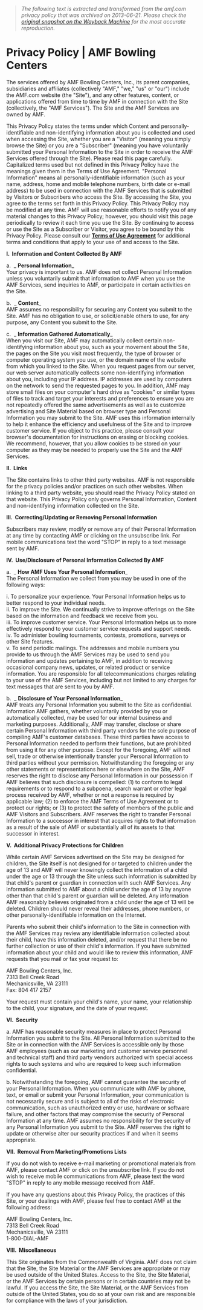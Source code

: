 > *The following text is extracted and transformed from the amf.com privacy policy that was archived on 2013-06-21. Please check the [original snapshot on the Wayback Machine](https://web.archive.org/web/20130621080508id_/http%3A//amf.com/privacy) for the most accurate reproduction.*

# Privacy Policy | AMF Bowling Centers

The services offered by AMF Bowling Centers, Inc., its parent companies, subsidiaries and affiliates (collectively "AMF," "we," "us" or "our") include the AMF.com website (the "Site"), and any other features, content, or applications offered from time to time by AMF in connection with the Site (collectively, the "AMF Services"). The Site and the AMF Services are owned by AMF.

This Privacy Policy states the terms under which Content and personally-identifiable and non-identifying information about you is collected and used when accessing the Site, whether you are a "Visitor" (meaning you simply browse the Site) or you are a "Subscriber" (meaning you have voluntarily submitted your Personal Information to the Site in order to receive the AMF Services offered through the Site). Please read this page carefully. Capitalized terms used but not defined in this Privacy Policy have the meanings given them in the Terms of Use Agreement. "Personal Information" means all personally-identifiable information (such as your name, address, home and mobile telephone numbers, birth date or e-mail address) to be used in connection with the AMF Services that is submitted by Visitors or Subscribers who access the Site. By accessing the Site, you agree to the terms set forth in this Privacy Policy. This Privacy Policy may be modified at any time. AMF will use reasonable efforts to notify you of any material changes to this Privacy Policy; however, you should visit this page periodically to review it each time you use the Site. By continuing to access or use the Site as a Subscriber or Visitor, you agree to be bound by this Privacy Policy. Please consult our **[Terms of Use Agreement](https://web.archive.org/terms.aspx "Terms")** for additional terms and conditions that apply to your use of and access to the Site.

**I.  Information and Content Collected By AMF**

a.  _ **Personal Information**_  
Your privacy is important to us. AMF does not collect Personal Information unless you voluntarily submit that information to AMF when you use the AMF Services, send inquiries to AMF, or participate in certain activities on the Site.

b.  _ **Content**_  
AMF assumes no responsibility for securing any Content you submit to the Site. AMF has no obligation to use, or solicit/enable others to use, for any purpose, any Content you submit to the Site.

c.  _ **Information Gathered Automatically**_  
When you visit our Site, AMF may automatically collect certain non-identifying information about you, such as your movement about the Site, the pages on the Site you visit most frequently, the type of browser or computer operating system you use, or the domain name of the website from which you linked to the Site. When you request pages from our server, our web server automatically collects some non-identifying information about you, including your IP address. IP addresses are used by computers on the network to send the requested pages to you. In addition, AMF may store small files on your computer's hard drive as "cookies" or similar types of files to track and target your interests and preferences to ensure you are not repeatedly offered the same advertisements as well as to customize advertising and Site Material based on browser type and Personal Information you may submit to the Site. AMF uses this information internally to help it enhance the efficiency and usefulness of the Site and to improve customer service. If you object to this practice, please consult your browser's documentation for instructions on erasing or blocking cookies. We recommend, however, that you allow cookies to be stored on your computer as they may be needed to properly use the Site and the AMF Services.

**II.  Links**

The Site contains links to other third party websites. AMF is not responsible for the privacy policies and/or practices on such other websites. When linking to a third party website, you should read the Privacy Policy stated on that website. This Privacy Policy only governs Personal Information, Content and non-identifying information collected on the Site.

**III.  Correcting/Updating or Removing Personal Information**

Subscribers may review, modify or remove any of their Personal Information at any time by contacting AMF or clicking on the unsubscribe link. For mobile communications text the word "STOP" in reply to a text message sent by AMF.

**IV.  Use/Disclosure of Personal Information Collected By AMF**

a.  _ **How AMF Uses Your Personal Information**_  
The Personal Information we collect from you may be used in one of the following ways:

i. To personalize your experience. Your Personal Information helps us to better respond to your individual needs.  
ii. To improve the Site. We continually strive to improve offerings on the Site based on the information and feedback we receive from you.  
iii. To improve customer service. Your Personal Information helps us to more effectively respond to your customer service requests and support needs.  
iv. To administer bowling tournaments, contests, promotions, surveys or other Site features.  
v. To send periodic mailings. The addresses and mobile numbers you provide to us through the AMF Services may be used to send you information and updates pertaining to AMF, in addition to receiving occasional company news, updates, or related product or service information. You are responsible for all telecommunications charges relating to your use of the AMF Services, including but not limited to any charges for text messages that are sent to you by AMF.

b.  _ **Disclosure of Your Personal Information**_  
AMF treats any Personal Information you submit to the Site as confidential. Information AMF gathers, whether voluntarily provided by you or automatically collected, may be used for our internal business and marketing purposes. Additionally, AMF may transfer, disclose or share certain Personal Information with third party vendors for the sole purpose of compiling AMF's customer databases. These third parties have access to Personal Information needed to perform their functions, but are prohibited from using it for any other purpose. Except for the foregoing, AMF will not sell, trade or otherwise intentionally transfer your Personal Information to third parties without your permission. Notwithstanding the foregoing or any other statements or representations here or elsewhere on the Site, AMF reserves the right to disclose any Personal Information in our possession if AMF believes that such disclosure is compelled: (1) to conform to legal requirements or to respond to a subpoena, search warrant or other legal process received by AMF, whether or not a response is required by applicable law; (2) to enforce the AMF Terms of Use Agreement or to protect our rights; or (3) to protect the safety of members of the public and AMF Visitors and Subscribers. AMF reserves the right to transfer Personal Information to a successor in interest that acquires rights to that information as a result of the sale of AMF or substantially all of its assets to that successor in interest.

**V.  Additional Privacy Protections for Children**

While certain AMF Services advertised on the Site may be designed for children, the Site itself is not designed for or targeted to children under the age of 13 and AMF will never knowingly collect the information of a child under the age or 13 through the Site unless such information is submitted by that child's parent or guardian in connection with such AMF Services. Any information submitted to AMF about a child under the age of 13 by anyone other than that child's parent or guardian will be deleted. Any information AMF reasonably believes originated from a child under the age of 13 will be deleted. Children should never reveal their addresses, phone numbers, or other personally-identifiable information on the Internet.

Parents who submit their child's information to the Site in connection with the AMF Services may review any identifiable information collected about their child, have this information deleted, and/or request that there be no further collection or use of their child's information. If you have submitted information about your child and would like to review this information, AMF requests that you mail or fax your request to:

AMF Bowling Centers, Inc.  
7313 Bell Creek Road  
Mechanicsville, VA 23111  
Fax: 804 417 2157

Your request must contain your child's name, your name, your relationship to the child, your signature, and the date of your request.

**VI.  Security**

a. AMF has reasonable security measures in place to protect Personal Information you submit to the Site. All Personal Information submitted to the Site or in connection with the AMF Services is accessible only by those AMF employees (such as our marketing and customer service personnel and technical staff) and third party vendors authorized with special access rights to such systems and who are required to keep such information confidential.

b. Notwithstanding the foregoing, AMF cannot guarantee the security of your Personal Information. When you communicate with AMF by phone, text, or email or submit your Personal Information, your communication is not necessarily secure and is subject to all of the risks of electronic communication, such as unauthorized entry or use, hardware or software failure, and other factors that may compromise the security of Personal Information at any time. AMF assumes no responsibility for the security of any Personal Information you submit to the Site. AMF reserves the right to update or otherwise alter our security practices if and when it seems appropriate.

**VII.  Removal From Marketing/Promotions Lists**

If you do not wish to receive e-mail marketing or promotional materials from AMF, please contact AMF or click on the unsubscribe link. If you do not wish to receive mobile communications from AMF, please text the word "STOP" in reply to any mobile message received from AMF.

If you have any questions about this Privacy Policy, the practices of this Site, or your dealings with AMF, please feel free to contact AMF at the following address:

AMF Bowling Centers, Inc.  
7313 Bell Creek Road  
Mechanicsville, VA 23111  
1-800-DIAL-AMF

**VIII.  Miscellaneous**

This Site originates from the Commonwealth of Virginia. AMF does not claim that the Site, the Site Material or the AMF Services are appropriate or may be used outside of the United States. Access to the Site, the Site Material, or the AMF Services by certain persons or in certain countries may not be lawful. If you access the Site, the Site Material, or the AMF Services from outside of the United States, you do so at your own risk and are responsible for compliance with the laws of your jurisdiction.
